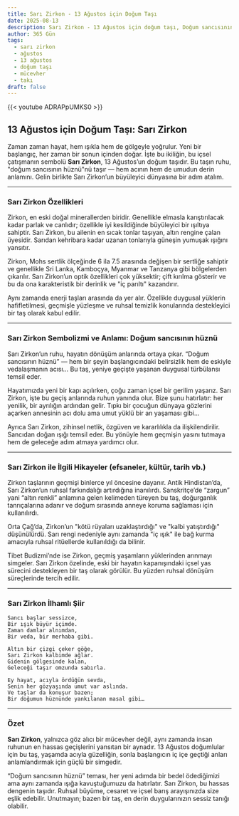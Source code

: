 ```yaml
---
title: Sarı Zirkon - 13 Ağustos için Doğum Taşı
date: 2025-08-13
description: Sarı Zirkon - 13 Ağustos için doğum taşı, Doğum sancısının hüznü sembolü. Bu özel taşın derin anlamını öğrenin.
author: 365 Gün
tags:
  - sarı zirkon
  - ağustos
  - 13 ağustos
  - doğum taşı
  - mücevher
  - takı
draft: false
---
```


{{< youtube ADRAPpUMKS0 >}}

## 13 Ağustos için Doğum Taşı: Sarı Zirkon

Zaman zaman hayat, hem ışıkla hem de gölgeyle yoğrulur. Yeni bir başlangıç, her zaman bir sonun içinden doğar. İşte bu ikiliğin, bu içsel çatışmanın sembolü **Sarı Zirkon**, 13 Ağustos’un doğum taşıdır. Bu taşın ruhu, "doğum sancısının hüznü"nü taşır — hem acının hem de umudun derin anlamını. Gelin birlikte Sarı Zirkon’un büyüleyici dünyasına bir adım atalım.

---

### Sarı Zirkon Özellikleri

Zirkon, en eski doğal minerallerden biridir. Genellikle elmasla karıştırılacak kadar parlak ve canlıdır; özellikle iyi kesildiğinde büyüleyici bir ışıltıya sahiptir. Sarı Zirkon, bu ailenin en sıcak tonlar taşıyan, altın rengine çalan üyesidir. Sarıdan kehribara kadar uzanan tonlarıyla güneşin yumuşak ışığını yansıtır.

Zirkon, Mohs sertlik ölçeğinde 6 ila 7.5 arasında değişen bir sertliğe sahiptir ve genellikle Sri Lanka, Kamboçya, Myanmar ve Tanzanya gibi bölgelerden çıkarılır. Sarı Zirkon’un optik özellikleri çok yüksektir; çift kırılma gösterir ve bu da ona karakteristik bir derinlik ve "iç parıltı" kazandırır.

Aynı zamanda enerji taşları arasında da yer alır. Özellikle duygusal yüklerin hafifletilmesi, geçmişle yüzleşme ve ruhsal temizlik konularında destekleyici bir taş olarak kabul edilir.

---

### Sarı Zirkon Sembolizmi ve Anlamı: Doğum sancısının hüznü

Sarı Zirkon’un ruhu, hayatın dönüşüm anlarında ortaya çıkar. “Doğum sancısının hüznü” — hem bir şeyin başlangıcındaki belirsizlik hem de eskiyle vedalaşmanın acısı… Bu taş, yeniye geçişte yaşanan duygusal türbülansı temsil eder.

Hayatımızda yeni bir kapı açılırken, çoğu zaman içsel bir gerilim yaşarız. Sarı Zirkon, işte bu geçiş anlarında ruhun yanında olur. Bize şunu hatırlatır: her yenilik, bir ayrılığın ardından gelir. Tıpkı bir çocuğun dünyaya gözlerini açarken annesinin acı dolu ama umut yüklü bir an yaşaması gibi...

Ayrıca Sarı Zirkon, zihinsel netlik, özgüven ve kararlılıkla da ilişkilendirilir. Sancıdan doğan ışığı temsil eder. Bu yönüyle hem geçmişin yasını tutmaya hem de geleceğe adım atmaya yardımcı olur.

---

### Sarı Zirkon ile İlgili Hikayeler (efsaneler, kültür, tarih vb.)

Zirkon taşlarının geçmişi binlerce yıl öncesine dayanır. Antik Hindistan’da, Sarı Zirkon’un ruhsal farkındalığı artırdığına inanılırdı. Sanskritçe’de “zargun” yani “altın renkli” anlamına gelen kelimeden türeyen bu taş, doğurganlık tanrıçalarına adanır ve doğum sırasında anneye koruma sağlaması için kullanılırdı.

Orta Çağ’da, Zirkon’un "kötü rüyaları uzaklaştırdığı" ve "kalbi yatıştırdığı" düşünülürdü. Sarı rengi nedeniyle aynı zamanda "iç ışık" ile bağ kurma amacıyla ruhsal ritüellerde kullanıldığı da bilinir.

Tibet Budizmi’nde ise Zirkon, geçmiş yaşamların yüklerinden arınmayı simgeler. Sarı Zirkon özelinde, eski bir hayatın kapanışındaki içsel yas sürecini destekleyen bir taş olarak görülür. Bu yüzden ruhsal dönüşüm süreçlerinde tercih edilir.

---

### Sarı Zirkon İlhamlı Şiir

```
Sancı başlar sessizce,  
Bir ışık büyür içimde.  
Zaman damlar alnımdan,  
Bir veda, bir merhaba gibi.

Altın bir çizgi çeker göğe,  
Sarı Zirkon kalbimde ağlar.  
Gidenin gölgesinde kalan,  
Geleceği taşır omzunda sabırla.

Ey hayat, acıyla ördüğün sevda,  
Senin her gözyaşında umut var aslında.  
Ve taşlar da konuşur bazen;  
Bir doğumun hüznünde yankılanan masal gibi…
```

---

### Özet

**Sarı Zirkon**, yalnızca göz alıcı bir mücevher değil, aynı zamanda insan ruhunun en hassas geçişlerini yansıtan bir aynadır. 13 Ağustos doğumlular için bu taş, yaşamda acıyla güzelliğin, sonla başlangıcın iç içe geçtiği anları anlamlandırmak için güçlü bir simgedir.

“Doğum sancısının hüznü” teması, her yeni adımda bir bedel ödediğimizi ama aynı zamanda ışığa kavuştuğumuzu da hatırlatır. Sarı Zirkon, bu hassas dengenin taşıdır. Ruhsal büyüme, cesaret ve içsel barış arayışınızda size eşlik edebilir. Unutmayın; bazen bir taş, en derin duygularınızın sessiz tanığı olabilir.